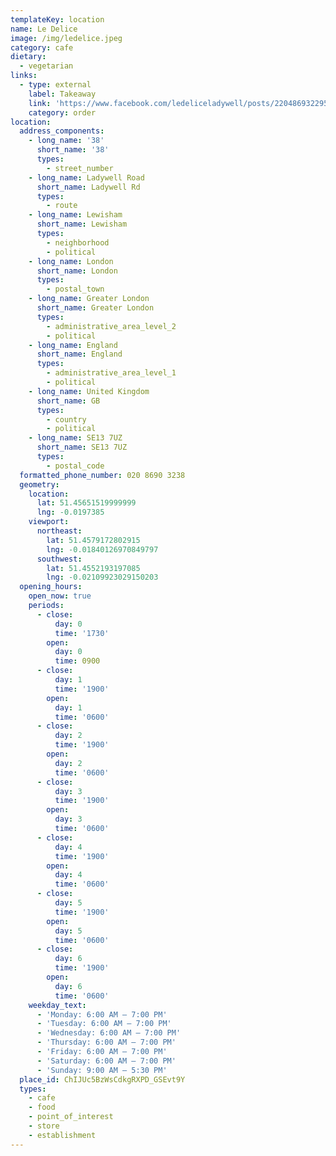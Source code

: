 ```yaml
---
templateKey: location
name: Le Delice
image: /img/ledelice.jpeg
category: cafe
dietary:
  - vegetarian
links:
  - type: external
    label: Takeaway
    link: 'https://www.facebook.com/ledeliceladywell/posts/2204869322950097?__tn__=-R'
    category: order
location:
  address_components:
    - long_name: '38'
      short_name: '38'
      types:
        - street_number
    - long_name: Ladywell Road
      short_name: Ladywell Rd
      types:
        - route
    - long_name: Lewisham
      short_name: Lewisham
      types:
        - neighborhood
        - political
    - long_name: London
      short_name: London
      types:
        - postal_town
    - long_name: Greater London
      short_name: Greater London
      types:
        - administrative_area_level_2
        - political
    - long_name: England
      short_name: England
      types:
        - administrative_area_level_1
        - political
    - long_name: United Kingdom
      short_name: GB
      types:
        - country
        - political
    - long_name: SE13 7UZ
      short_name: SE13 7UZ
      types:
        - postal_code
  formatted_phone_number: 020 8690 3238
  geometry:
    location:
      lat: 51.45651519999999
      lng: -0.0197385
    viewport:
      northeast:
        lat: 51.4579172802915
        lng: -0.01840126970849797
      southwest:
        lat: 51.4552193197085
        lng: -0.02109923029150203
  opening_hours:
    open_now: true
    periods:
      - close:
          day: 0
          time: '1730'
        open:
          day: 0
          time: 0900
      - close:
          day: 1
          time: '1900'
        open:
          day: 1
          time: '0600'
      - close:
          day: 2
          time: '1900'
        open:
          day: 2
          time: '0600'
      - close:
          day: 3
          time: '1900'
        open:
          day: 3
          time: '0600'
      - close:
          day: 4
          time: '1900'
        open:
          day: 4
          time: '0600'
      - close:
          day: 5
          time: '1900'
        open:
          day: 5
          time: '0600'
      - close:
          day: 6
          time: '1900'
        open:
          day: 6
          time: '0600'
    weekday_text:
      - 'Monday: 6:00 AM – 7:00 PM'
      - 'Tuesday: 6:00 AM – 7:00 PM'
      - 'Wednesday: 6:00 AM – 7:00 PM'
      - 'Thursday: 6:00 AM – 7:00 PM'
      - 'Friday: 6:00 AM – 7:00 PM'
      - 'Saturday: 6:00 AM – 7:00 PM'
      - 'Sunday: 9:00 AM – 5:30 PM'
  place_id: ChIJUc5BzWsCdkgRXPD_GSEvt9Y
  types:
    - cafe
    - food
    - point_of_interest
    - store
    - establishment
---
```

